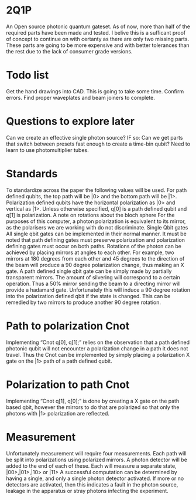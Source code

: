 # 2Q1P
An Open source photonic quantum gateset.
As of now, more than half of the required parts have been made and tested. I belive this is a sufficant proof of concept to continue on with certanty as there are only two missing parts. These parts are going to be more expensive and with better tolerances than the rest due to the lack of consumer grade versions.
# Todo list
Get the hand drawings into CAD. This is going to take some time.
Confirm errors.
Find proper waveplates and beam joiners to complete.
# Questions to explore later
Can we create an effective single photon source?
  IF so:
    Can we get parts that switch between presets fast enough to create a time-bin qubit?
    Need to learn to use photomultiplier tubes.
# Standards
To standardize across the paper the following values will be used. For path defined qubits, the top path will be |0> and the bottom path will be |1>. Polarization defined qubits have the horizontal polarization as |0> and vertical as |1>. Unless otherwise specified, q[0] is a path defined qubit and q[1] is polarization.
A note on rotations about the bloch sphere
For the purposes of this computer, a photon polarization is equivalent to its mirror, as the polarisers we are working with do not discriminate.
Single Qbit gates
All single qbit gates can be implemented in their normal manner. It must be noted that path defining gates must preserve polarization and polarization defining gates must occur on both paths.
Rotations of the photon can be achieved by placing mirrors at angles to each other. For example, two mirrors at 180 degrees from each other and 45 degrees to the direction of the beam will produce a 90 degree polarization change, thus making an X gate.
A path defined single qbit gate can be simply made by partially transparent mirrors. The amount of silvering will correspond to a certain operation. Thus a 50% mirror sending the beam to a directing mirror will provide a hadamard gate. Unfortunately this will induce a 90 degree rotation into the polarization defined qbit if the state is changed. This can be remedied by two mirrors to produce another 90 degree rotation.

# Path to polarization Cnot
Implementing “Cnot q[0], q[1];” relies on the observation that a path defined photonic qubit will not encounter a polarization change in a path it does not travel. Thus the Cnot can be implemented by simply placing a polarization X gate on the |1> path of a path defined qubit.
# Polarization to path Cnot
Implementing “Cnot q[1], q[0];” is done by creating a X gate on the path based qbit, however the mirrors to do that are polarized so that only the photons with |1> polarization are reflected.
# Measurement
Unfortunately measurement will require four measurements. Each path will be split into polarizations using polarized mirrors. A photon detector will be added to the end of each of these. Each will measure a separate state, |00>,|01>,|10> or |11>
A successful computation can be determined by having a single, and only a single photon detector activated. If more or no detectors are activated, then this indicates a fault in the photon source, leakage in the apparatus or stray photons infecting the experiment.
